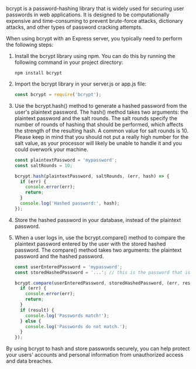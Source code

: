 bcrypt is a password-hashing library that is widely used for securing user passwords in web applications. It is designed to be computationally expensive and time-consuming to prevent brute-force attacks, dictionary attacks, and other types of password cracking attempts.

When using bcrypt with an Express server, you typically need to perform the following steps:

1. Install the bcrypt library using npm. You can do this by running the following command in your project directory:

   ```
   npm install bcrypt
   ```

2. Import the bcrypt library in your server.js or app.js file:

   ```javascript
   const bcrypt = require('bcrypt');
   ```

3. Use the bcrypt.hash() method to generate a hashed password from the user's plaintext password. The hash() method takes two arguments: the plaintext password and the salt rounds. The salt rounds specify the number of rounds of hashing that should be performed, which affects the strength of the resulting hash. A common value for salt rounds is 10. Please keep in mind that you should not put a really high number for the salt value, as your processor will likely be unable to handle it and you could overwork your machine.

   ```javascript
   const plaintextPassword = 'mypassword';
   const saltRounds = 10;

   bcrypt.hash(plaintextPassword, saltRounds, (err, hash) => {
     if (err) {
       console.error(err);
       return;
     }
     console.log('Hashed password:', hash);
   });
   ```

4. Store the hashed password in your database, instead of the plaintext password.

5. When a user logs in, use the bcrypt.compare() method to compare the plaintext password entered by the user with the stored hashed password. The compare() method takes two arguments: the plaintext password and the hashed password.

   ```javascript
   const userEnteredPassword = 'mypassword';
   const storedHashedPassword = '...'; // this is the password that is stored in the database

   bcrypt.compare(userEnteredPassword, storedHashedPassword, (err, result) => {
     if (err) {
       console.error(err);
       return;
     }
     if (result) {
       console.log('Passwords match!');
     } else {
       console.log('Passwords do not match.');
     }
   });
   ```

By using bcrypt to hash and store passwords securely, you can help protect your users' accounts and personal information from unauthorized access and data breaches.